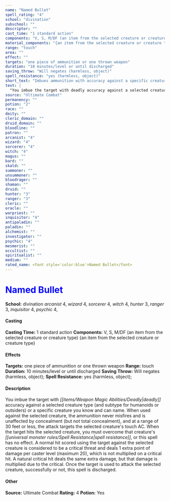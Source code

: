 ```yaml
---
name: "Named Bullet"
spell_rating: "4"
school: "divination"
subschool: ""
descriptor: ""
cast_time: "1 standard action"
components: "V, S, M/DF (an item from the selected creature or creature type)"
material_components: "{an item from the selected creature or creature type}"
range: "touch"
area: ""
effect: ""
targets: "one piece of ammunition or one thrown weapon"
duration: "10 minutes/level or until discharged"
saving_throw: "Will negates (harmless, object)"
spell_resistance: "yes (harmless, object)"
short_text: "Imbues ammunition with accuracy against a specific creature type."
text: |
  "You imbue the target with deadly accuracy against a selected creature type (and subtype for humanoids or outsiders) or a specific creature you know and can name. When used against the selected creature, the ammunition never misfires and is unaffected by concealment (but not total concealment), and at a range of 30 feet or less, the attack targets the selected creature's touch AC. When the target hits the selected creature, you must overcome that creature's spell resistance, or this spell has no effect. A normal hit scored using the target against the selected creature is considered to be a critical threat and deals 1 extra point of damage per caster level (maximum 20), which is not multiplied on a critical hit. A natural critical hit deals the same extra damage, but that damage is multiplied due to the critical. Once the target is used to attack the selected creature, successfully or not, this spell is discharged."
source: "Ultimate Combat"
permanency: ""
potion: "2"
race: ""
deity: ""
cleric_domain: ""
druid_domain: ""
bloodline: ""
patron: ""
arcanist: "4"
wizard: "4"
sorcerer: "4"
witch: "4"
magus: ""
bard: ""
skald: ""
summoner: ""
unsummoner: ""
bloodrager: ""
shaman: ""
druid: ""
hunter: "3"
ranger: "3"
cleric: ""
oracle: ""
warpriest: ""
inquisitor: "4"
antipaladin: ""
paladin: ""
alchemist: ""
investigator: ""
psychic: "4"
mesmerist: ""
occultist: ""
spiritualist: ""
medium: ""
rated_name: <font style='color:blue'>Named Bullet</font>
---
```


# <font style='color:blue'>Named Bullet</font> 
**School:** divination 
_arcanist_ 4, _wizard_ 4, _sorcerer_ 4, _witch_ 4, _hunter_ 3, _ranger_ 3, _inquisitor_ 4, _psychic_ 4, 
#### Casting
**Casting Time:** 1 standard action
 **Components:** V, S, M/DF (an item from the selected creature or creature type) {an item from the selected creature or creature type}
 #### Effects
**Targets:** one piece of ammunition or one thrown weapon
**Range:** touch
**Duration:** 10 minutes/level or until discharged
**Saving Throw:** Will negates (harmless, object); **Spell Resistance:** yes (harmless, object); 
 #### Description
You imbue the target with _[[items/Weapon Magic Abilities/Deadly|deadly]]_ accuracy against a selected creature type (and subtype for humanoids or outsiders) or a specific creature you know and can name. When used against the selected creature, the ammunition never misfires and is unaffected by concealment (but not total concealment), and at a range of 30 feet or less, the attack targets the selected creature's touch AC. When the target hits the selected creature, you must overcome that creature's _[[universal monster rules/Spell Resistance|spell resistance]]_, or this spell has no effect. A normal hit scored using the target against the selected creature is considered to be a critical threat and deals 1 extra point of damage per caster level (maximum 20), which is not multiplied on a critical hit. A natural critical hit deals the same extra damage, but that damage is multiplied due to the critical. Once the target is used to attack the selected creature, successfully or not, this spell is discharged.

 #### Other
**Source:** Ultimate Combat
**Rating:** 4
**Potion:** Yes
